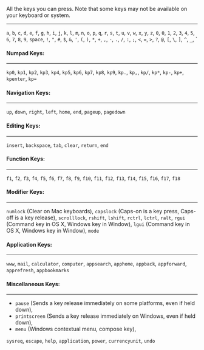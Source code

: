 All the keys you can press. Note that some keys may not be available on your keyboard or system.

---

`a`, `b`, `c`, `d`, `e`, `f`, `g`, `h`, `i`, `j`, `k`, `l`, `m`, `n`, `o`, `p`, `q`, `r`, `s`, `t`, `u`, `v`, `w`, `x`, `y`, `z`,
`0`, `0`, `1`, `2`, `3`, `4`, `5`, `6`, `7`, `8`, `9`,
`space`,
`!`, `"`, `#`, `$`, `&`, `'`, `(`, `)`, `*`, `+`, `,`, `-`, `.`, `/`, `:`, `;`, `<`, `=`, `>`, `?`, `@`,
`[`, `\`, `]`, `^`, `_`, \`

#### Numpad Keys:

---

`kp0`, `kp1`, `kp2`, `kp3`, `kp4`, `kp5`, `kp6`, `kp7`, `kp8`, `kp9`, `kp.`, `kp,`, `kp/`, `kp*`, `kp-`, `kp+`, `kpenter`, `kp=`

#### Navigation Keys:

---

`up`, `down`, `right`, `left`, `home`, `end`, `pageup`, `pagedown`

#### Editing Keys:

---

`insert`, `backspace`, `tab`, `clear`, `return`, `end`

#### Function Keys:

---

`f1`, `f2`, `f3`, `f4`, `f5`, `f6`, `f7`, `f8`, `f9`, `f10`, `f11`, `f12`, `f13`, `f14`, `f15`, `f16`, `f17`, `f18`

#### Modifier Keys:

---

`numlock` (Clear on Mac keyboards), `capslock` (Caps-on is a key press, Caps-off is a key release), `scrolllock`, `rshift`, `lshift`, `rctrl`, `lctrl`, `ralt`, `rgui` (Command key in OS X, Windows key in Window), `lgui` (Command key in OS X, Windows key in Window), `mode`

#### Application Keys:

---

`www`, `mail`, `calculator`, `computer`, `appsearch`, `apphome`, `appback`, `appforward`, `apprefresh`, `appbookmarks`

#### Miscellaneous Keys:

---

* `pause` (Sends a key release immediately on some platforms, even if held down),
* `printscreen` (Sends a key release immediately on Windows, even if held down),
* `menu` (Windows contextual menu, compose key),

`sysreq`, `escape`, `help`, `application`, `power`, `currencyunit`, `undo`